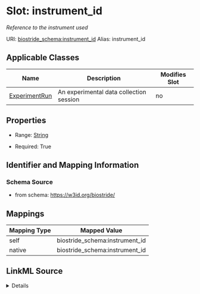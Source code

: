 

# Slot: instrument_id 


_Reference to the instrument used_





URI: [biostride_schema:instrument_id](https://w3id.org/biostride/schema/instrument_id)
Alias: instrument_id

<!-- no inheritance hierarchy -->





## Applicable Classes

| Name | Description | Modifies Slot |
| --- | --- | --- |
| [ExperimentRun](ExperimentRun.md) | An experimental data collection session |  no  |






## Properties

* Range: [String](String.md)

* Required: True




## Identifier and Mapping Information






### Schema Source


* from schema: https://w3id.org/biostride/




## Mappings

| Mapping Type | Mapped Value |
| ---  | ---  |
| self | biostride_schema:instrument_id |
| native | biostride_schema:instrument_id |




## LinkML Source

<details>
```yaml
name: instrument_id
description: Reference to the instrument used
from_schema: https://w3id.org/biostride/
rank: 1000
alias: instrument_id
owner: ExperimentRun
domain_of:
- ExperimentRun
range: string
required: true

```
</details>